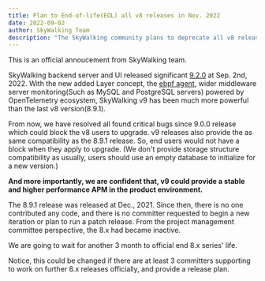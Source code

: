 ```yaml
---
title: Plan to End-of-life(EOL) all v8 releases in Nov. 2022
date: 2022-09-02
author: SkyWalking Team
description: "The SkyWalking community plans to deprecate all v8 releases from the docs and download pages"
---
```


This is an official annoucement from SkyWalking team.

SkyWalking backend server and UI released significant [9.2.0](../release-apache-skywalking-apm-9.2.0/index.md) at Sep. 2nd, 2022.
With the new added Layer concept, the [ebpf agent](https://github.com/apache/skywalking-rover), wider middleware server monitoring(Such as MySQL and PostgreSQL servers) powered
by OpenTelemetry ecosystem, SkyWalking v9 has been much more powerful than the last v8 version(8.9.1).

From now, we have resolved all found critical bugs since 9.0.0 release which could block the v8 users to upgrade. v9 releases also provide the as same compatibility
as the 8.9.1 release. So, end users would not have a block when they apply to upgrade. (We don't provide storage structure compatibility as usually, users should use an empty database to initialize for a new version.)

**And more importantly, we are confident that, v9 could provide a stable and higher performance APM in the product environment.**

The 8.9.1 release was released at Dec., 2021. Since then, there is no one contributed any code,
and there is no committer requested to begin a new iteration or plan to run a patch release.
From the project management committee perspective, the 8.x had became inactive.

We are going to wait for another 3 month to official end 8.x series' life.

Notice, this could be changed if there are at least 3 committers supporting to work on further 8.x releases officially, and provide a release plan.
